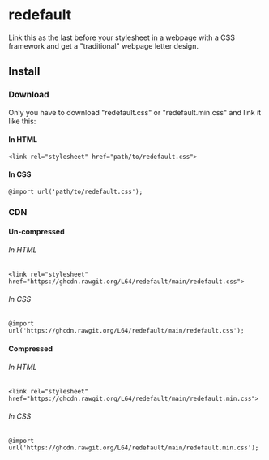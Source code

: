 # redefault
Link this as the last before your stylesheet in a webpage with a CSS framework and get a "traditional" webpage letter design.

## Install

### Download
Only you have to download "redefault.css" or "redefault.min.css" and link it like this:
#### In HTML
```
<link rel="stylesheet" href="path/to/redefault.css">
```
#### In CSS
```
@import url('path/to/redefault.css');
```

### CDN
#### Un-compressed
###### In HTML
```
<link rel="stylesheet" href="https://ghcdn.rawgit.org/L64/redefault/main/redefault.css">
```
###### In CSS
```
@import url('https://ghcdn.rawgit.org/L64/redefault/main/redefault.css');
```

#### Compressed
###### In HTML
```
<link rel="stylesheet" href="https://ghcdn.rawgit.org/L64/redefault/main/redefault.min.css">
```
###### In CSS
```
@import url('https://ghcdn.rawgit.org/L64/redefault/main/redefault.min.css');
```
